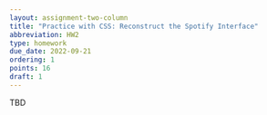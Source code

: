 ```yaml
---
layout: assignment-two-column
title: "Practice with CSS: Reconstruct the Spotify Interface"
abbreviation: HW2
type: homework
due_date: 2022-09-21
ordering: 1 
points: 16
draft: 1
---
```


TBD